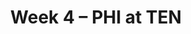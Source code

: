 ---
layout: game
title: Week 4 – PHI at TEN
season: 2018
game_id: 2018_04_PHI_TEN
away_team: PHI
home_team: TEN
---